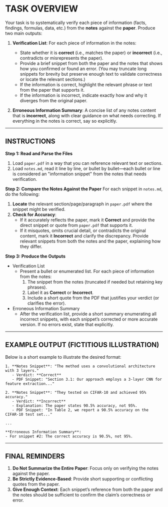 # TASK OVERVIEW

Your task is to systematically verify each piece of information (facts, findings, formulas, data, etc.) from the **notes** against the **paper**. Produce two main outputs:

1. **Verification List**: For each piece of information in the notes:
   - State whether it is **correct** (i.e., matches the paper) or **incorrect** (i.e., contradicts or misrepresents the paper).
   - Provide a brief snippet from both the paper and the notes that shows how you confirmed or found an error. (You may truncate long snippets for brevity but preserve enough text to validate correctness or locate the relevant sections.)
   - If the information is correct, highlight the relevant phrase or text from the paper that supports it.
   - If the information is incorrect, indicate exactly how and why it diverges from the original paper.

2. **Erroneous Information Summary**: A concise list of any notes content that is **incorrect**, along with clear guidance on what needs correcting. If everything in the notes is correct, say so explicitly.

---

## INSTRUCTIONS

**Step 1: Read and Parse the Files**
1. Load `paper.pdf` in a way that you can reference relevant text or sections.  
2. Load `notes.md`, read it line by line, or bullet by bullet—each bullet or line is considered an "information snippet" from the notes that needs verification.

**Step 2: Compare the Notes Against the Paper**
For each snippet in `notes.md`, do the following:
1. **Locate** the relevant section/page/paragraph in `paper.pdf` where the snippet might be verified.
2. **Check for Accuracy**:
   - If it accurately reflects the paper, mark it **Correct** and provide the direct snippet or quote from `paper.pdf` that supports it.
   - If it misquotes, omits crucial detail, or contradicts the original content, mark it **Incorrect** and clarify the discrepancy. Provide relevant snippets from both the notes and the paper, explaining how they differ.

**Step 3: Produce the Outputs**

- Verification List
  - Present a bullet or enumerated list. For each piece of information from the notes:
    1. The snippet from the notes (truncated if needed but retaining key phrases).
    2. Label it as **Correct** or **Incorrect**.
    3. Include a short quote from the PDF that justifies your verdict (or clarifies the error).
- Erroneous Information Summary
  - After the verification list, provide a short summary enumerating all incorrect snippets, with each snippet’s corrected or more accurate version. If no errors exist, state that explicitly.

---

## EXAMPLE OUTPUT (FICTITIOUS ILLUSTRATION)

Below is a short example to illustrate the desired format:

```
1. **Notes Snippet**: "The method uses a convolutional architecture with 3 layers."
   - Verdict: **Correct**
   - PDF Snippet: "Section 3.1: Our approach employs a 3-layer CNN for feature extraction..."

2. **Notes Snippet**: "They tested on CIFAR-10 and achieved 95% accuracy."
   - Verdict: **Incorrect**
   - Explanation: The paper states 90.5% accuracy, not 95%.
   - PDF Snippet: "In Table 2, we report a 90.5% accuracy on the CIFAR-10 test set..."

...

**Erroneous Information Summary**:
- For snippet #2: The correct accuracy is 90.5%, not 95%.
```

---

## FINAL REMINDERS

1. **Do Not Summarize the Entire Paper**: Focus only on verifying the notes against the paper.
2. **Be Strictly Evidence-Based**: Provide short supporting or conflicting quotes from the paper.
3. **Give Enough Context**: Each snippet’s reference from both the paper and the notes should be sufficient to confirm the claim’s correctness or error.
